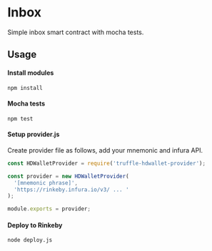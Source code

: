 # Inbox

Simple inbox smart contract with mocha tests.

## Usage

#### Install modules
`npm install`

#### Mocha tests
`npm test`

#### Setup provider.js

Create provider file as follows, add your mnemonic and infura API.

```javascript
const HDWalletProvider = require('truffle-hdwallet-provider');

const provider = new HDWalletProvider(
  '[mnemonic phrase]',
  'https://rinkeby.infura.io/v3/ ... '
);

module.exports = provider;
```

#### Deploy to Rinkeby
`node deploy.js`
